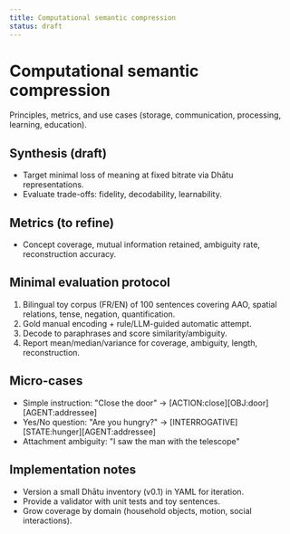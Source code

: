 ```yaml
---
title: Computational semantic compression
status: draft
---
```


# Computational semantic compression

Principles, metrics, and use cases (storage, communication, processing, learning, education).

## Synthesis (draft)
- Target minimal loss of meaning at fixed bitrate via Dhātu representations.
- Evaluate trade-offs: fidelity, decodability, learnability.

## Metrics (to refine)
- Concept coverage, mutual information retained, ambiguity rate, reconstruction accuracy.

## Minimal evaluation protocol

1) Bilingual toy corpus (FR/EN) of 100 sentences covering AAO, spatial relations, tense, negation, quantification.
2) Gold manual encoding + rule/LLM-guided automatic attempt.
3) Decode to paraphrases and score similarity/ambiguity.
4) Report mean/median/variance for coverage, ambiguity, length, reconstruction.

## Micro-cases

- Simple instruction: "Close the door" → [ACTION:close][OBJ:door][AGENT:addressee]
- Yes/No question: "Are you hungry?" → [INTERROGATIVE][STATE:hunger][AGENT:addressee]
- Attachment ambiguity: "I saw the man with the telescope"

## Implementation notes

- Version a small Dhātu inventory (v0.1) in YAML for iteration.
- Provide a validator with unit tests and toy sentences.
- Grow coverage by domain (household objects, motion, social interactions).
